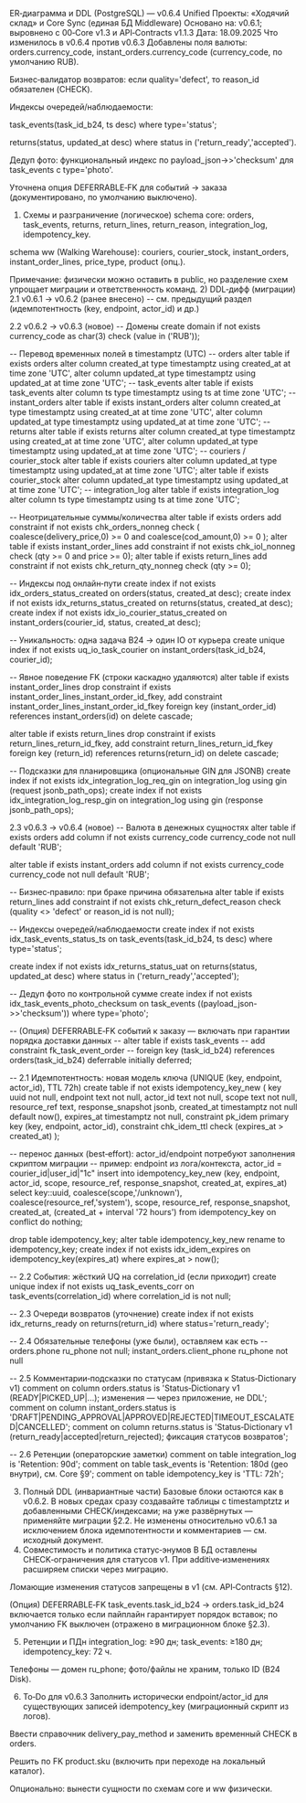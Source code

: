ER‑диаграмма и DDL (PostgreSQL) — v0.6.4 Unified
Проекты: «Ходячий склад» и Core Sync (единая БД Middleware)
 Основано на: v0.6.1; выровнено с 00‑Core v1.3 и API‑Contracts v1.1.3
 Дата: 18.09.2025
Что изменилось в v0.6.4 против v0.6.3
Добавлены поля валюты: orders.currency_code, instant_orders.currency_code (currency_code, по умолчанию RUB).


Бизнес‑валидатор возвратов: если quality='defect', то reason_id обязателен (CHECK).


Индексы очередей/наблюдаемости:


task_events(task_id_b24, ts desc) where type='status';


returns(status, updated_at desc) where status in ('return_ready','accepted').


Дедуп фото: функциональный индекс по payload_json->>'checksum' для task_events с type='photo'.


Уточнена опция DEFERRABLE‑FK для событий → заказа (документировано, по умолчанию выключено).


1) Схемы и разграничение (логическое)
schema core: orders, task_events, returns, return_lines, return_reason, integration_log, idempotency_key.


schema ww (Walking Warehouse): couriers, courier_stock, instant_orders, instant_order_lines, price_type, product (опц.).


Примечание: физически можно оставить в public, но разделение схем упрощает миграции и ответственность команд.
2) DDL‑дифф (миграции)
2.1 v0.6.1 → v0.6.2 (ранее внесено)
-- см. предыдущий раздел (идемпотентность (key, endpoint, actor_id) и др.)

2.2 v0.6.2 → v0.6.3 (новое)
-- Домены
create domain if not exists currency_code as char(3)
  check (value in ('RUB'));

-- Перевод временных полей в timestamptz (UTC)
-- orders
alter table if exists orders
  alter column created_at type timestamptz using created_at at time zone 'UTC',
  alter column updated_at type timestamptz using updated_at at time zone 'UTC';
-- task_events
alter table if exists task_events
  alter column ts type timestamptz using ts at time zone 'UTC';
-- instant_orders
alter table if exists instant_orders
  alter column created_at type timestamptz using created_at at time zone 'UTC',
  alter column updated_at type timestamptz using updated_at at time zone 'UTC';
-- returns
alter table if exists returns
  alter column created_at type timestamptz using created_at at time zone 'UTC',
  alter column updated_at type timestamptz using updated_at at time zone 'UTC';
-- couriers / courier_stock
alter table if exists couriers
  alter column updated_at type timestamptz using updated_at at time zone 'UTC';
alter table if exists courier_stock
  alter column updated_at type timestamptz using updated_at at time zone 'UTC';
-- integration_log
alter table if exists integration_log
  alter column ts type timestamptz using ts at time zone 'UTC';

-- Неотрицательные суммы/количества
alter table if exists orders
  add constraint if not exists chk_orders_nonneg check (
    coalesce(delivery_price,0) >= 0 and coalesce(cod_amount,0) >= 0
  );
alter table if exists instant_order_lines
  add constraint if not exists chk_iol_nonneg check (qty >= 0 and price >= 0);
alter table if exists return_lines
  add constraint if not exists chk_return_qty_nonneg check (qty >= 0);

-- Индексы под онлайн‑пути
create index if not exists idx_orders_status_created on orders(status, created_at desc);
create index if not exists idx_returns_status_created on returns(status, created_at desc);
create index if not exists idx_io_courier_status_created on instant_orders(courier_id, status, created_at desc);

-- Уникальность: одна задача B24 → один IO от курьера
create unique index if not exists uq_io_task_courier on instant_orders(task_id_b24, courier_id);

-- Явное поведение FK (строки каскадно удаляются)
alter table if exists instant_order_lines
  drop constraint if exists instant_order_lines_instant_order_id_fkey,
  add constraint instant_order_lines_instant_order_id_fkey
    foreign key (instant_order_id) references instant_orders(id) on delete cascade;

alter table if exists return_lines
  drop constraint if exists return_lines_return_id_fkey,
  add constraint return_lines_return_id_fkey
    foreign key (return_id) references returns(return_id) on delete cascade;

-- Подсказки для планировщика (опциональные GIN для JSONB)
create index if not exists idx_integration_log_req_gin on integration_log using gin (request jsonb_path_ops);
create index if not exists idx_integration_log_resp_gin on integration_log using gin (response jsonb_path_ops);

2.3 v0.6.3 → v0.6.4 (новое)
-- Валюта в денежных сущностях
alter table if exists orders
  add column if not exists currency_code currency_code not null default 'RUB';

alter table if exists instant_orders
  add column if not exists currency_code currency_code not null default 'RUB';

-- Бизнес‑правило: при браке причина обязательна
alter table if exists return_lines
  add constraint if not exists chk_return_defect_reason
    check (quality <> 'defect' or reason_id is not null);

-- Индексы очередей/наблюдаемости
create index if not exists idx_task_events_status_ts
  on task_events(task_id_b24, ts desc) where type='status';

create index if not exists idx_returns_status_uat
  on returns(status, updated_at desc) where status in ('return_ready','accepted');

-- Дедуп фото по контрольной сумме
create index if not exists idx_task_events_photo_checksum
  on task_events ((payload_json->>'checksum')) where type='photo';

-- (Опция) DEFERRABLE‑FK событий к заказу — включать при гарантии порядка доставки данных
-- alter table if exists task_events
--   add constraint fk_task_event_order
--   foreign key (task_id_b24) references orders(task_id_b24) deferrable initially deferred;

-- 2.1 Идемпотентность: новая модель ключа (UNIQUE (key, endpoint, actor_id), TTL 72h)
create table if not exists idempotency_key_new (
  key               uuid not null,
  endpoint          text not null,
  actor_id          text not null,
  scope             text not null,
  resource_ref      text,
  response_snapshot jsonb,
  created_at        timestamptz not null default now(),
  expires_at        timestamptz not null,
  constraint pk_idem primary key (key, endpoint, actor_id),
  constraint chk_idem_ttl check (expires_at > created_at)
);

-- перенос данных (best‑effort): actor_id/endpoint потребуют заполнения скриптом миграции
-- пример: endpoint из лога/контекста, actor_id = courier_id|user_id|"1c"
insert into idempotency_key_new (key, endpoint, actor_id, scope, resource_ref, response_snapshot, created_at, expires_at)
select key::uuid, coalesce(scope,'/unknown'), coalesce(resource_ref,'system'), scope, resource_ref, response_snapshot, created_at,
       (created_at + interval '72 hours')
from idempotency_key
on conflict do nothing;

drop table idempotency_key;
alter table idempotency_key_new rename to idempotency_key;
create index if not exists idx_idem_expires on idempotency_key(expires_at) where expires_at > now();

-- 2.2 События: жёсткий UQ на correlation_id (если приходит)
create unique index if not exists uq_task_events_corr on task_events(correlation_id) where correlation_id is not null;

-- 2.3 Очереди возвратов (уточнение)
create index if not exists idx_returns_ready on returns(return_id) where status='return_ready';

-- 2.4 Обязательные телефоны (уже были), оставляем как есть
-- orders.phone ru_phone not null; instant_orders.client_phone ru_phone not null

-- 2.5 Комментарии‑подсказки по статусам (привязка к Status‑Dictionary v1)
comment on column orders.status is 'Status‑Dictionary v1 (READY|PICKED_UP|...); изменения — через приложение, не DDL';
comment on column instant_orders.status is 'DRAFT|PENDING_APPROVAL|APPROVED|REJECTED|TIMEOUT_ESCALATED|CANCELLED';
comment on column returns.status is 'Status‑Dictionary v1 (return_ready|accepted|return_rejected); фиксация статусов возвратов';

-- 2.6 Ретенции (операторские заметки)
comment on table integration_log is 'Retention: 90d';
comment on table task_events is 'Retention: 180d (geo внутри), см. Core §9';
comment on table idempotency_key is 'TTL: 72h';

3) Полный DDL (инвариантные части)
Базовые блоки остаются как в v0.6.2. В новых средах сразу создавайте таблицы с timestamptztz и добавленными CHECK/индексами; на уже развёрнутых — применяйте миграции §2.2.
 Не изменены относительно v0.6.1 за исключением блока идемпотентности и комментариев — см. исходный документ.
4) Совместимость и политика статус‑энумов
В БД оставлены CHECK‑ограничения для статусов v1. При additive‑изменениях расширяем списки через миграцию.


Ломающие изменения статусов запрещены в v1 (см. API‑Contracts §12).


(Опция) DEFERRABLE‑FK task_events.task_id_b24 → orders.task_id_b24 включается только если пайплайн гарантирует порядок вставок; по умолчанию FK выключен (отражено в миграционном блоке §2.3).


5) Ретенции и ПДн
integration_log: ≥90 дн; task_events: ≥180 дн; idempotency_key: 72 ч.


Телефоны — домен ru_phone; фото/файлы не храним, только ID (B24 Disk).


6) To‑Do для v0.6.3
Заполнить исторически endpoint/actor_id для существующих записей idempotency_key (миграционный скрипт из логов).


Ввести справочник delivery_pay_method и заменить временный CHECK в orders.


Решить по FK product.sku (включить при переходе на локальный каталог).


Опционально: вынести сущности по схемам core и ww физически.





